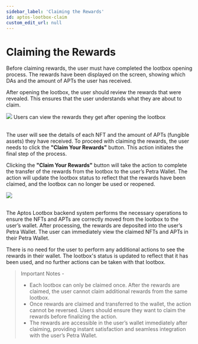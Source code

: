 ```yaml
---
sidebar_label: 'Claiming the Rewards'
id: aptos-lootbox-claim
custom_edit_url: null
---
```


# Claiming the Rewards

Before claiming rewards, the user must have completed the lootbox opening process. The rewards have been displayed on the screen, showing which DAs and the amount of APTs the user has received.

After opening the lootbox, the user should review the rewards that were revealed. This ensures that the user understands what they are about to claim.

<div className="flex flex-col items-center">
    <img className="w-[80%]" src="/img/APTOS/lootbox/claim/claim.png"/>
    <span className="font-bold text-[rgb(192,192,192)]">Users can view the rewards they get after opening the lootbox</span>
</div>
<br/>

The user will see the details of each NFT and the amount of APTs (fungible assets) they have received. To proceed with claiming the rewards, the user needs to click the **"Claim Your Rewards"** button. This action initiates the final step of the process.

Clicking the **"Claim Your Rewards"** button will take the action to complete the transfer of the rewards from the lootbox to the user’s Petra Wallet. The action will update the lootbox status to reflect that the rewards have been claimed, and the lootbox can no longer be used or reopened.

<div className="flex flex-col items-center">
    <img className="w-[80%]" src="/img/APTOS/lootbox/claim/claim-1.png"/>
    <!-- <span className="font-bold text-[rgb(192,192,192)]">Users can view the rewards they get after opening the lootbox</span> -->
</div>
<br/>

The Aptos Lootbox backend system performs the necessary operations to ensure the NFTs and APTs are correctly moved from the lootbox to the user’s wallet. After processing, the rewards are deposited into the user’s Petra Wallet. The user can immediately view the claimed NFTs and APTs in their Petra Wallet.

There is no need for the user to perform any additional actions to see the rewards in their wallet. The lootbox's status is updated to reflect that it has been used, and no further actions can be taken with that lootbox.

>Important Notes -
>
> * Each lootbox can only be claimed once. After the rewards are claimed, the user cannot claim additional rewards from the same lootbox.
> * Once rewards are claimed and transferred to the wallet, the action cannot be reversed. Users should ensure they want to claim the rewards before finalizing the action.
> * The rewards are accessible in the user’s wallet immediately after claiming, providing instant satisfaction and seamless integration with the user’s Petra Wallet.